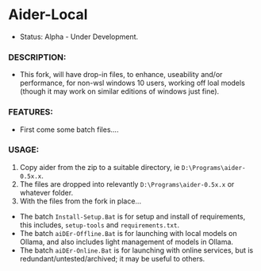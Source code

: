 # Aider-Local
- Status: Alpha - Under Development.

### DESCRIPTION:
- This fork, will have drop-in files, to enhance, useability and/or performance, for non-wsl windows 10 users, working off loal models (though it may work on similar editions of windows just fine).

### FEATURES:
- First come some batch files....

### USAGE:
1. Copy aider from the zip to a suitable directory, ie `D:\Programs\aider-0.5x.x`.
2. The files are dropped into relevantly `D:\Programs\aider-0.5x.x` or whatever folder. 
3. With the files from the fork in place... 
- The batch `Install-Setup.Bat` is for setup and install of requirements, this includes, `setup-tools` and `requirements.txt`.
- The batch `aiDEr-Offline.Bat` is for launching with local models on Ollama, and also includes light management of models in Ollama.
- The batch `aiDEr-Online.Bat` is for launching with online services, but is redundant/untested/archived; it may be useful to others.
